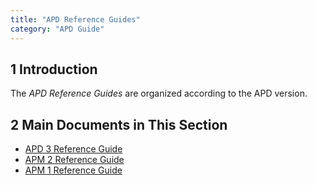 ```yaml
---
title: "APD Reference Guides"
category: "APD Guide"
---
```


## 1 Introduction

The *APD Reference Guides* are organized according to the APD version.

## 2 Main Documents in This Section

* [APD 3 Reference Guide](rg-three-apd)
* [APM 2 Reference Guide](rg-two-apm)
* [APM 1 Reference Guide](rg-one-apm)
